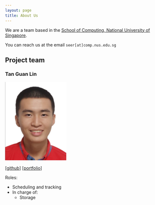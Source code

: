 ```yaml
---
layout: page
title: About Us
---
```


We are a team based in the [School of Computing, National University of Singapore](https://www.comp.nus.edu.sg).

You can reach us at the email `seer[at]comp.nus.edu.sg`

## Project team

### Tan Guan Lin

<img src="images/tan-guan-lin.png" width="200px">

[[github](https://github.com/tan-guan-lin)]
[[portfolio](team/johndoe.md)]

Roles: 
- Scheduling and tracking
- In charge of:
    - Storage

